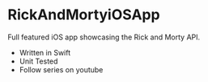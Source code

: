 # RickAndMortyiOSApp

Full featured iOS app showcasing the Rick and Morty API.

- Written in Swift
- Unit Tested
- Follow series on youtube